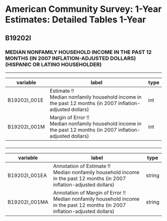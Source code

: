 # American Community Survey: 1-Year Estimates: Detailed Tables 1-Year

## B19202I

### MEDIAN NONFAMILY HOUSEHOLD INCOME IN THE PAST 12 MONTHS (IN 2007 INFLATION-ADJUSTED DOLLARS) (HISPANIC OR LATINO HOUSEHOLDER)

___

| variable | label | type |
| ----- | ----- | ----- |
| B19202I_001E | Estimate !!<br>Median nonfamily household income in the past 12 months (in 2007 inflation-adjusted dollars) | int |
| B19202I_001M | Margin of Error !!<br>Median nonfamily household income in the past 12 months (in 2007 inflation-adjusted dollars) | int |
### 

___

| variable | label | type |
| ----- | ----- | ----- |
| B19202I_001EA | Annotation of Estimate !!<br>Median nonfamily household income in the past 12 months (in 2007 inflation-adjusted dollars) | string |
| B19202I_001MA | Annotation of Margin of Error !!<br>Median nonfamily household income in the past 12 months (in 2007 inflation-adjusted dollars) | string |

